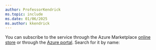 ```yaml
---
author: ProfessorKendrick
ms.topic: include
ms.date: 01/06/2025
ms.author: kkendrick
---
```


You can subscribe to the service through the Azure Marketplace [online store](/marketplace/azure-marketplace-overview#azure-marketplace-online-store) or through the [Azure portal](/azure/azure-portal/azure-portal-overview). Search for it by name:
